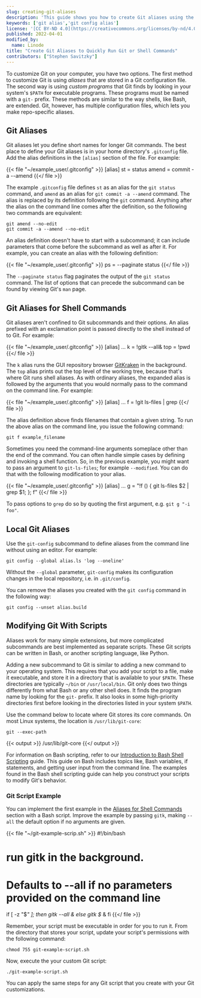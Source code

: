 ```yaml
---
slug: creating-git-aliases
description: 'This guide shows you how to create Git aliases using the Git configuration files. You also learn how to write and execute a Bash script to customize Git.'
keywords: ['git alias','git config alias']
license: '[CC BY-ND 4.0](https://creativecommons.org/licenses/by-nd/4.0)'
published: 2022-04-01
modified_by:
  name: Linode
title: "Create Git Aliases to Quickly Run Git or Shell Commands"
contributors: ["Stephen Savitzky"]
---
```


To customize Git on your computer, you have two options. The first method to customize Git is using *aliases* that are stored in a Git configuration file. The second way is using *custom programs* that Git finds by looking in your system's `$PATH` for executable programs. These programs must be named with a `git-` prefix. These methods are similar to the way shells, like Bash, are extended. Git, however, has multiple configuration files, which lets you make repo-specific aliases.

## Git Aliases

Git aliases let you define short names for longer Git commands. The best place to define your Git aliases is in your home directory's `.gitconfig` file. Add the alias definitions in the `[alias]` section of the file. For example:

{{< file "~/example_user/.gitconfig" >}}
[alias]
    st = status
    amend = commit -a --amend
{{</ file >}}

The example `.gitconfig` file defines `st` as an alias for the `git status` command, and `amend` as an alias for `git commit -a --amend` command. The alias is replaced by its definition following the `git` command. Anything after the alias on the command line comes after the definition, so the following two commands are equivalent:

    git amend --no-edit
    git commit -a --amend --no-edit

An alias definition doesn't have to start with a subcommand; it can include parameters that come before the subcommand as well as after it. For example, you can create an alias with the following definition:

{{< file "~/example_user/.gitconfig" >}}
ps = --paginate status
{{</ file >}}

The `--paginate status` flag paginates the output of the `git status` command. The list of options that can precede the subcommand can be found by viewing Git's `man` page.

## Git Aliases for Shell Commands

Git aliases aren't confined to Git subcommands and their options. An alias prefixed with an exclamation point is passed directly to the shell instead of to Git. For example:

{{< file "~/example_user/.gitconfig" >}}
[alias]
    ...
    k = !gitk --all&
    top = !pwd
{{</ file >}}

The `k` alias runs the GUI repository browser [GitKraken](https://www.gitkraken.com/) in the background. The `top` alias prints out the top level of the working tree, because that's where Git runs shell aliases. As with ordinary aliases, the expanded alias is followed by the arguments that you would normally pass to the command on the command line. For example:

{{< file "~/example_user/.gitconfig" >}}
[alias]
    ...
    f = !git ls-files | grep
{{</ file >}}

The alias definition above finds filenames that contain a given string. To run the above alias on the command line, you issue the following command:

    git f example_filename

Sometimes you need the command-line arguments someplace other than the end of the command. You can often handle simple cases by defining and invoking a shell function. So, in the previous example, you might want to pass an argument to `git-ls-files`; for example `--modified`. You can do that with the following modification to your alias.

{{< file "~/example_user/.gitconfig" >}}
[alias]
    ...
    g = "!f () { git ls-files $2 | grep $1; }; f"
{{</ file >}}

To pass options to `grep` do so by quoting the first argument, e.g. `git g "-i foo"`.

## Local Git Aliases

Use the `git-config` subcommand to define aliases from the command line without using an editor. For example:

    git config --global alias.ls 'log --oneline'

Without the `--global` parameter, `git-config` makes its configuration changes in the local repository, i.e. in `.git/config`.

You can remove the aliases you created with the `git config` command in the following way:

    git config --unset alias.build

## Modifying Git With Scripts

Aliases work for many simple extensions, but more complicated subcommands are best implemented as separate scripts. These Git scripts can be written in Bash, or another scripting language, like Python.

Adding a new subcommand to Git is similar to adding a new command to your operating system. This requires that you add your script to a file, make it executable, and store it in a directory that is available to your `$PATH`. These directories are typically `~/bin` or `/usr/local/bin`. Git only does two things differently from what Bash or any other shell does. It finds the program name by looking for the `git-` prefix. It also looks in some high-priority directories first before looking in the directories listed in your system `$PATH`.

Use the command below to locate where Git stores its core commands. On most Linux systems, the location is `/usr/lib/git-core`:

    git --exec-path

{{< output >}}
/usr/lib/git-core
{{</ output >}}

For information on Bash scripting, refer to our [Introduction to Bash Shell Scripting](/docs/guides/intro-bash-shell-scripting/) guide. This guide on Bash includes topics like, Bash variables, if statements, and getting user input from the command line. The examples found in the Bash shell scripting guide can help you construct your scripts to modify Git's behavior.

### Git Script Example

You can implement the first example in the [Aliases for Shell Commands](#git-aliases-for-shell-commands) section with a Bash script. Improve the example by passing `gitk`, making `--all` the default option if no arguments are given.

{{< file "~/git-example-scrip.sh" >}}
#!/bin/bash
#  run gitk in the background.
#  Defaults to --all if no parameters provided on the command line

if [ -z "$*" ]; then
    gitk --all &
else
    gitk $* &
fi
{{</ file >}}

Remember, your script must be executable in order for you to run it. From the directory that stores your script, update your script's permissions with the following command:

    chmod 755 git-example-script.sh

Now, execute the your custom Git script:

    ./git-example-script.sh

You can apply the same steps for any Git script that you create with your Git customizations.